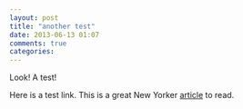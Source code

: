 ```yaml
---
layout: post
title: "another test"
date: 2013-06-13 01:07
comments: true
categories: 
---
```


Look! A test!

Here is a test link. This is a great New Yorker [article](http://www.newyorker.com/reporting/2013/05/20/130520fa_fact_heller) to read.

